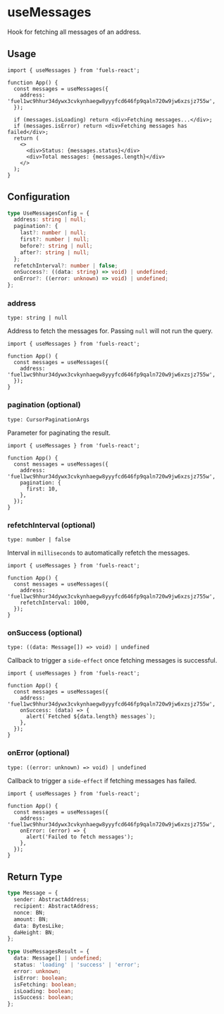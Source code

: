 # useMessages

Hook for fetching all messages of an address.

## Usage

```tsx
import { useMessages } from 'fuels-react';

function App() {
  const messages = useMessages({
    address: 'fuel1wc9hhur34dywx3cvkynhaegw8yyyfcd646fp9qaln720w9jw6xzsjz755w',
  });

  if (messages.isLoading) return <div>Fetching messages...</div>;
  if (messages.isError) return <div>Fetching messages has failed</div>;
  return (
    <>
      <div>Status: {messages.status}</div>
      <div>Total messages: {messages.length}</div>
    </>
  );
}
```

## Configuration

```ts
type UseMessagesConfig = {
  address: string | null;
  pagination?: {
    last?: number | null;
    first?: number | null;
    before?: string | null;
    after?: string | null;
  };
  refetchInterval?: number | false;
  onSuccess?: ((data: string) => void) | undefined;
  onError?: ((error: unknown) => void) | undefined;
};
```

### address

`type: string | null`

Address to fetch the messages for. Passing `null` will not run the query.

```tsx {5}
import { useMessages } from 'fuels-react';

function App() {
  const messages = useMessages({
    address: 'fuel1wc9hhur34dywx3cvkynhaegw8yyyfcd646fp9qaln720w9jw6xzsjz755w',
  });
}
```

### pagination (optional)

`type: CursorPaginationArgs`

Parameter for paginating the result.

```tsx {6-8}
import { useMessages } from 'fuels-react';

function App() {
  const messages = useMessages({
    address: 'fuel1wc9hhur34dywx3cvkynhaegw8yyyfcd646fp9qaln720w9jw6xzsjz755w',
    pagination: {
      first: 10,
    },
  });
}
```

### refetchInterval (optional)

`type: number | false`

Interval in `milliseconds` to automatically refetch the messages.

```tsx {6}
import { useMessages } from 'fuels-react';

function App() {
  const messages = useMessages({
    address: 'fuel1wc9hhur34dywx3cvkynhaegw8yyyfcd646fp9qaln720w9jw6xzsjz755w',
    refetchInterval: 1000,
  });
}
```

### onSuccess (optional)

`type: ((data: Message[]) => void) | undefined`

Callback to trigger a `side-effect` once fetching messages is successful.

```tsx {6-8}
import { useMessages } from 'fuels-react';

function App() {
  const messages = useMessages({
    address: 'fuel1wc9hhur34dywx3cvkynhaegw8yyyfcd646fp9qaln720w9jw6xzsjz755w',
    onSuccess: (data) => {
      alert(`Fetched ${data.length} messages`);
    },
  });
}
```

### onError (optional)

`type: ((error: unknown) => void) | undefined`

Callback to trigger a `side-effect` if fetching messages has failed.

```tsx {6-8}
import { useMessages } from 'fuels-react';

function App() {
  const messages = useMessages({
    address: 'fuel1wc9hhur34dywx3cvkynhaegw8yyyfcd646fp9qaln720w9jw6xzsjz755w',
    onError: (error) => {
      alert('Failed to fetch messages');
    },
  });
}
```

## Return Type

```ts
type Message = {
  sender: AbstractAddress;
  recipient: AbstractAddress;
  nonce: BN;
  amount: BN;
  data: BytesLike;
  daHeight: BN;
};

type UseMessagesResult = {
  data: Message[] | undefined;
  status: 'loading' | 'success' | 'error';
  error: unknown;
  isError: boolean;
  isFetching: boolean;
  isLoading: boolean;
  isSuccess: boolean;
};
```
